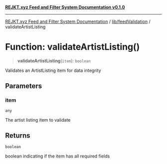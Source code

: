 [**REJKT.xyz Feed and Filter System Documentation v0.1.0**](../../../README.md)

***

[REJKT.xyz Feed and Filter System Documentation](../../../modules.md) / [lib/feedValidation](../README.md) / validateArtistListing

# Function: validateArtistListing()

> **validateArtistListing**(`item`): `boolean`

Validates an ArtistListing item for data integrity

## Parameters

### item

`any`

The artist listing item to validate

## Returns

`boolean`

boolean indicating if the item has all required fields

